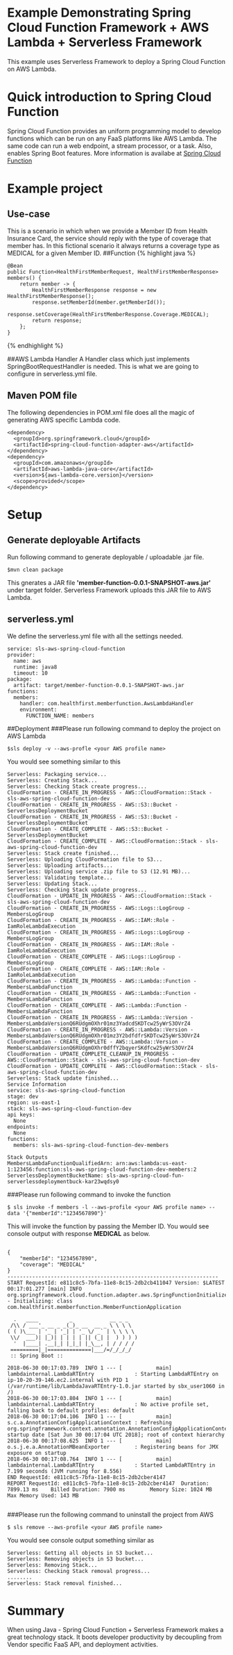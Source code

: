 # Example Demonstrating Spring Cloud Function Framework + AWS Lambda + Serverless Framework

This example uses Serverless Framework to deploy a Spring Cloud Function on AWS Lambda.

# Quick introduction to Spring Cloud Function
Spring Cloud Function provides an uniform programming model to develop functions which can be run on any FaaS platforms like AWS Lambda.
The same code can run a web endpoint, a stream processor, or a task. Also, enables Spring Boot features.
More information is availabe at 
[Spring Cloud Function](https://cloud.spring.io/spring-cloud-function/)
# Example project
## Use-case
This is a scenario in which when we provide a Member ID from Health Insurance Card, the service should reply with the type of coverage that member has.
In this fictional scenario it always returns a coverage type as MEDICAL for a given Member ID.
##Function
{% highlight java %}

    @Bean
	public Function<HealthFirstMemberRequest, HealthFirstMemberResponse> members() {
		return member -> {
			HealthFirstMemberResponse response = new HealthFirstMemberResponse();
			response.setMemberId(member.getMemberId());
			response.setCoverage(HealthFirstMemberResponse.Coverage.MEDICAL);
		    return response;
        };
	}
	
{% endhighlight %}

##AWS Lambda Handler
A Handler class which just implements SpringBootRequestHandler is needed. This is what we are going to configure in serverless.yml file.

## Maven POM file
The following dependencies in POM.xml file does all the magic of generating AWS specific Lambda code.
```
<dependency>
  <groupId>org.springframework.cloud</groupId>
  <artifactId>spring-cloud-function-adapter-aws</artifactId>
</dependency>
<dependency>
  <groupId>com.amazonaws</groupId>
  <artifactId>aws-lambda-java-core</artifactId>
  <version>${aws-lambda-core.version}</version>
  <scope>provided</scope>
</dependency>
```
# Setup
## Generate deployable Artifacts
Run following command to generate deployable / uploadable .jar file.
```
$mvn clean package
```
This gnerates a JAR file <b>'member-function-0.0.1-SNAPSHOT-aws.jar'</b> under target folder. Serverless Framework uploads this JAR file to AWS Lambda.
## serverless.yml
We define the serverless.yml file with all the settings needed.
```
service: sls-aws-spring-cloud-function
provider:
  name: aws
  runtime: java8
  timeout: 10
package:
  artifact: target/member-function-0.0.1-SNAPSHOT-aws.jar
functions:
  members:
    handler: com.healthfirst.memberfunction.AwsLambdaHandler
    environment:
      FUNCTION_NAME: members
```
##Deployment
###Please run following command to deploy the project on AWS Lambda
```
$sls deploy -v --aws-profle <your AWS profile name>
```
You would see something similar to this
```
Serverless: Packaging service...
Serverless: Creating Stack...
Serverless: Checking Stack create progress...
CloudFormation - CREATE_IN_PROGRESS - AWS::CloudFormation::Stack - sls-aws-spring-cloud-function-dev
CloudFormation - CREATE_IN_PROGRESS - AWS::S3::Bucket - ServerlessDeploymentBucket
CloudFormation - CREATE_IN_PROGRESS - AWS::S3::Bucket - ServerlessDeploymentBucket
CloudFormation - CREATE_COMPLETE - AWS::S3::Bucket - ServerlessDeploymentBucket
CloudFormation - CREATE_COMPLETE - AWS::CloudFormation::Stack - sls-aws-spring-cloud-function-dev
Serverless: Stack create finished...
Serverless: Uploading CloudFormation file to S3...
Serverless: Uploading artifacts...
Serverless: Uploading service .zip file to S3 (12.91 MB)...
Serverless: Validating template...
Serverless: Updating Stack...
Serverless: Checking Stack update progress...
CloudFormation - UPDATE_IN_PROGRESS - AWS::CloudFormation::Stack - sls-aws-spring-cloud-function-dev
CloudFormation - CREATE_IN_PROGRESS - AWS::Logs::LogGroup - MembersLogGroup
CloudFormation - CREATE_IN_PROGRESS - AWS::IAM::Role - IamRoleLambdaExecution
CloudFormation - CREATE_IN_PROGRESS - AWS::Logs::LogGroup - MembersLogGroup
CloudFormation - CREATE_IN_PROGRESS - AWS::IAM::Role - IamRoleLambdaExecution
CloudFormation - CREATE_COMPLETE - AWS::Logs::LogGroup - MembersLogGroup
CloudFormation - CREATE_COMPLETE - AWS::IAM::Role - IamRoleLambdaExecution
CloudFormation - CREATE_IN_PROGRESS - AWS::Lambda::Function - MembersLambdaFunction
CloudFormation - CREATE_IN_PROGRESS - AWS::Lambda::Function - MembersLambdaFunction
CloudFormation - CREATE_COMPLETE - AWS::Lambda::Function - MembersLambdaFunction
CloudFormation - CREATE_IN_PROGRESS - AWS::Lambda::Version - MembersLambdaVersionQ6RUdgmOXhr01mz3YadcdSKDTcw25yWrS3OVrZ4
CloudFormation - CREATE_IN_PROGRESS - AWS::Lambda::Version - MembersLambdaVersionQ6RUdgmOXhr01mz3Y2bdfdfrSKDTcw25yWrS3OVrZ4
CloudFormation - CREATE_COMPLETE - AWS::Lambda::Version - MembersLambdaVersionQ6RUdgmOXhr0dffY2bqyerSKdfcw25yWrS3OVrZ4
CloudFormation - UPDATE_COMPLETE_CLEANUP_IN_PROGRESS - AWS::CloudFormation::Stack - sls-aws-spring-cloud-function-dev
CloudFormation - UPDATE_COMPLETE - AWS::CloudFormation::Stack - sls-aws-spring-cloud-function-dev
Serverless: Stack update finished...
Service Information
service: sls-aws-spring-cloud-function
stage: dev
region: us-east-1
stack: sls-aws-spring-cloud-function-dev
api keys:
  None
endpoints:
  None
functions:
  members: sls-aws-spring-cloud-function-dev-members

Stack Outputs
MembersLambdaFunctionQualifiedArn: arn:aws:lambda:us-east-1:123456:function:sls-aws-spring-cloud-function-dev-members:2
ServerlessDeploymentBucketName: sls-aws-spring-cloud-fun-serverlessdeploymentbuck-kar23wqdsy0

```
###Please run following command to invoke the function
```
$ sls invoke -f members -l --aws-profile <your AWS profile name> --data '{"memberId":"1234567890"}'
```
This will invoke the function by passing the Member ID. You would see console output with response <b>MEDICAL</b> as below.
```

{
    "memberId": "1234567890",
    "coverage": "MEDICAL"
}
--------------------------------------------------------------------
START RequestId: e811c8c5-7bfa-11e8-8c15-2db2cb411047 Version: $LATEST
00:17:01.277 [main] INFO org.springframework.cloud.function.adapter.aws.SpringFunctionInitializer - Initializing: class com.healthfirst.memberfunction.MemberFunctionApplication

  .   ____          _            __ _ _
 /\\ / ___'_ __ _ _(_)_ __  __ _ \ \ \ \
( ( )\___ | '_ | '_| | '_ \/ _` | \ \ \ \
 \\/  ___)| |_)| | | | | || (_| |  ) ) ) )
  '  |____| .__|_| |_|_| |_\__, | / / / /
 =========|_|==============|___/=/_/_/_/
 :: Spring Boot ::                        

2018-06-30 00:17:03.789  INFO 1 --- [           main] lambdainternal.LambdaRTEntry             : Starting LambdaRTEntry on ip-10-20-39-146.ec2.internal with PID 1 (/var/runtime/lib/LambdaJavaRTEntry-1.0.jar started by sbx_user1060 in /)
2018-06-30 00:17:03.804  INFO 1 --- [           main] lambdainternal.LambdaRTEntry             : No active profile set, falling back to default profiles: default
2018-06-30 00:17:04.106  INFO 1 --- [           main] s.c.a.AnnotationConfigApplicationContext : Refreshing org.springframework.context.annotation.AnnotationConfigApplicationContext@7a30d1e6: startup date [Sat Jun 30 00:17:04 UTC 2018]; root of context hierarchy
2018-06-30 00:17:08.625  INFO 1 --- [           main] o.s.j.e.a.AnnotationMBeanExporter        : Registering beans for JMX exposure on startup
2018-06-30 00:17:08.764  INFO 1 --- [           main] lambdainternal.LambdaRTEntry             : Started LambdaRTEntry in 7.199 seconds (JVM running for 8.556)
END RequestId: e811c8c5-7bfa-11e8-8c15-2db2cber4147
REPORT RequestId: e811c8c5-7bfa-11e8-8c15-2db2cber4147  Duration: 7899.13 ms    Billed Duration: 7900 ms        Memory Size: 1024 MB    Max Memory Used: 143 MB 


```
###Please run the following command to uninstall the project from AWS
```
$ sls remove --aws-profile <your AWS profile name>
```

You would see console output something similar as
```
Serverless: Getting all objects in S3 bucket...
Serverless: Removing objects in S3 bucket...
Serverless: Removing Stack...
Serverless: Checking Stack removal progress...
........
Serverless: Stack removal finished...

```

# Summary
When using Java - Spring Cloud Function + Serverless Framework makes a great technology stack. It boots developer productivity by decoupling from Vendor specific FaaS API, and deployment activities.
